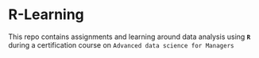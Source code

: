 # R-Learning
This repo contains assignments and learning 
around data analysis using **`R`** during a certification course on `Advanced data science for Managers`
